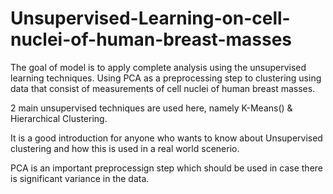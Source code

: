 # Unsupervised-Learning-on-cell-nuclei-of-human-breast-masses


The goal of model is to apply complete analysis using the unsupervised learning techniques. Using PCA as a preprocessing step to clustering using data that consist of measurements of cell nuclei of human breast masses.

2 main unsupervised techniques are used here, namely  K-Means() & Hierarchical Clustering.

It is a good introduction for anyone who wants to know about Unsupervised clustering and how this is used in a real world scenerio. 

PCA is an important preprocessign step which should be used in case there is significant variance in the data.


